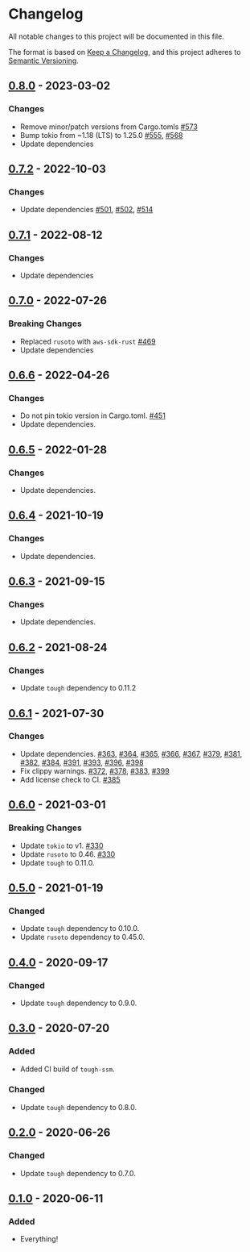 # Changelog
All notable changes to this project will be documented in this file.

The format is based on [Keep a Changelog](https://keepachangelog.com/en/1.0.0/),
and this project adheres to [Semantic Versioning](https://semver.org/spec/v2.0.0.html).

## [0.8.0] - 2023-03-02
### Changes
- Remove minor/patch versions from Cargo.tomls [#573]
- Bump tokio from ~1.18 (LTS) to 1.25.0 [#555], [#568]
- Update dependencies

[#555]: https://github.com/awslabs/tough/pull/555
[#568]: https://github.com/awslabs/tough/pull/568
[#573]: https://github.com/awslabs/tough/pull/573

## [0.7.2] - 2022-10-03
### Changes
- Update dependencies [#501], [#502], [#514]

[#501]: https://github.com/awslabs/tough/pull/501
[#502]: https://github.com/awslabs/tough/pull/502
[#514]: https://github.com/awslabs/tough/pull/514

## [0.7.1] - 2022-08-12
### Changes
- Update dependencies

## [0.7.0] - 2022-07-26
### Breaking Changes
- Replaced `rusoto` with `aws-sdk-rust` [#469]
- Update dependencies

[#469]: https://github.com/awslabs/tough/pull/469

## [0.6.6] - 2022-04-26
### Changes
- Do not pin tokio version in Cargo.toml. [#451]
- Update dependencies.

[#451]: https://github.com/awslabs/tough/pull/451

## [0.6.5] - 2022-01-28
### Changes
- Update dependencies.

## [0.6.4] - 2021-10-19
### Changes
- Update dependencies.

## [0.6.3] - 2021-09-15
### Changes
- Update dependencies.

## [0.6.2] - 2021-08-24
### Changes
- Update `tough` dependency to 0.11.2

## [0.6.1] - 2021-07-30
### Changes
- Update dependencies.  [#363], [#364], [#365], [#366], [#367], [#379], [#381], [#382], [#384], [#391], [#393], [#396], [#398]
- Fix clippy warnings.  [#372], [#378], [#383], [#399]
- Add license check to CI.  [#385]

[#363]: https://github.com/awslabs/tough/pull/363
[#364]: https://github.com/awslabs/tough/pull/364
[#365]: https://github.com/awslabs/tough/pull/365
[#366]: https://github.com/awslabs/tough/pull/366
[#367]: https://github.com/awslabs/tough/pull/367
[#372]: https://github.com/awslabs/tough/pull/372
[#378]: https://github.com/awslabs/tough/pull/378
[#379]: https://github.com/awslabs/tough/pull/379
[#381]: https://github.com/awslabs/tough/pull/381
[#382]: https://github.com/awslabs/tough/pull/382
[#383]: https://github.com/awslabs/tough/pull/383
[#384]: https://github.com/awslabs/tough/pull/384
[#385]: https://github.com/awslabs/tough/pull/385
[#391]: https://github.com/awslabs/tough/pull/391
[#393]: https://github.com/awslabs/tough/pull/393
[#396]: https://github.com/awslabs/tough/pull/396
[#398]: https://github.com/awslabs/tough/pull/398
[#399]: https://github.com/awslabs/tough/pull/399

## [0.6.0] - 2021-03-01
### Breaking Changes
- Update `tokio` to v1. [#330]
- Update `rusoto` to 0.46. [#330]
- Update `tough` to 0.11.0.

[#330]: https://github.com/awslabs/tough/pull/330

## [0.5.0] - 2021-01-19
### Changed
- Update `tough` dependency to 0.10.0.
- Update `rusoto` dependency to 0.45.0.

## [0.4.0] - 2020-09-17
### Changed
- Update `tough` dependency to 0.9.0.

## [0.3.0] - 2020-07-20
### Added
- Added CI build of `tough-ssm`.

### Changed
- Update `tough` dependency to 0.8.0.

## [0.2.0] - 2020-06-26
### Changed
- Update `tough` dependency to 0.7.0.

## [0.1.0] - 2020-06-11
### Added
- Everything!

[Unreleased]: https://github.com/awslabs/tough/compare/tough-ssm-v0.8.0...develop
[0.8.0]: https://github.com/awslabs/tough/compare/tough-ssm-v0.7.2...tough-ssm-v0.8.0
[0.7.2]: https://github.com/awslabs/tough/compare/tough-ssm-v0.7.1...tough-ssm-v0.7.2
[0.7.1]: https://github.com/awslabs/tough/compare/tough-ssm-v0.7.0...tough-ssm-v0.7.1
[0.7.0]: https://github.com/awslabs/tough/compare/tough-ssm-v0.6.6...tough-ssm-v0.7.0
[0.6.6]: https://github.com/awslabs/tough/compare/tough-ssm-v0.6.5...tough-ssm-v0.6.6
[0.6.5]: https://github.com/awslabs/tough/compare/tough-ssm-v0.6.4...tough-ssm-v0.6.5
[0.6.4]: https://github.com/awslabs/tough/compare/tough-ssm-v0.6.3...tough-ssm-v0.6.4
[0.6.3]: https://github.com/awslabs/tough/compare/tough-ssm-v0.6.2...tough-ssm-v0.6.3
[0.6.2]: https://github.com/awslabs/tough/compare/tough-ssm-v0.6.1...tough-ssm-v0.6.2
[0.6.1]: https://github.com/awslabs/tough/compare/tough-ssm-v0.6.0...tough-ssm-v0.6.1
[0.6.0]: https://github.com/awslabs/tough/compare/tough-ssm-v0.5.0...tough-ssm-v0.6.0
[0.5.0]: https://github.com/awslabs/tough/compare/tough-ssm-v0.4.0...tough-ssm-v0.5.0
[0.4.0]: https://github.com/awslabs/tough/compare/tough-ssm-v0.3.0...tough-ssm-v0.4.0
[0.3.0]: https://github.com/awslabs/tough/compare/tough-ssm-v0.2.0...tough-ssm-v0.3.0
[0.2.0]: https://github.com/awslabs/tough/compare/tough-ssm-v0.1.0...tough-ssm-v0.2.0
[0.1.0]: https://github.com/awslabs/tough/releases/tag/tough-ssm-v0.1.0
